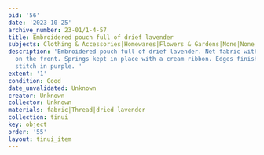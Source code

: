 ```yaml
---
pid: '56'
date: '2023-10-25'
archive_number: 23-01/1-4-57
title: Embroidered pouch full of drief lavender
subjects: Clothing & Accessories|Homewares|Flowers & Gardens|None|None
description: 'Embroidered pouch full of drief lavender. Net fabric with lavender embroidered
  on the front. Springs kept in place with a cream ribbon. Edges finished with blanket
  stitch in purple. '
extent: '1'
condition: Good
date_unvalidated: Unknown
creator: Unknown
collector: Unknown
materials: fabric|Thread|dried lavender
collection: tinui
key: object
order: '55'
layout: tinui_item
---
```

